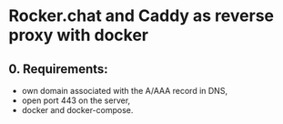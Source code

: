 # Rocker.chat and Caddy as reverse proxy with docker

## 0. Requirements:
* own domain associated with the A/AAA record in DNS,
* open port 443 on the server,
* docker and docker-compose.

